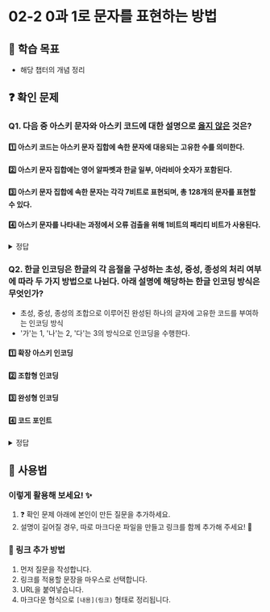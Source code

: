 # 02-2 0과 1로 문자를 표현하는 방법

## 📌 학습 목표
- 해당 챕터의 개념 정리

## ❓ 확인 문제

### Q1. 다음 중 아스키 문자와 아스키 코드에 대한 설명으로 <U>옳지 않은</U> 것은?

#### 1️⃣ 아스키 코드는 아스키 문자 집합에 속한 문자에 대응되는 고유한 수를 의미한다.

#### 2️⃣ 아스키 문자 집합에는 영어 알파벳과 한글 일부, 아라비아 숫자가 포함된다.

#### 3️⃣ 아스키 문자 집합에 속한 문자는 각각 7비트로 표현되며, 총 128개의 문자를 표현할 수 있다.

#### 4️⃣ 아스키 문자를 나타내는 과정에서 오류 검출을 위해 1비트의 패리티 비트가 사용된다.

<details>
<summary>정답</summary>

#### 2️⃣ 아스키 문자 집합에는 영어 알파벳과 한글 일부, 아라비아 숫자가 포함된다.

- 아스키 문자 집합에는 영어 알파벳과 아라비아 숫자, 그리고 일부 특수 문자 등이 포함되어 있으나 한글은 포함되어 있지 않아 표현이 불가합니다.

---

</details>

### Q2. 한글 인코딩은 한글의 각 음절을 구성하는 초성, 중성, 종성의 처리 여부에 따라 두 가지 방법으로 나뉜다. 아래 설명에 해당하는 한글 인코딩 방식은 무엇인가?

- 초성, 중성, 종성의 조합으로 이루어진 완성된 하나의 글자에 고유한 코드를 부여하는 인코딩 방식
- '가'는 1, '나'는 2, '다'는 3의 방식으로 인코딩을 수행한다.

#### 1️⃣ 확장 아스키 인코딩

#### 2️⃣ 조합형 인코딩

#### 3️⃣ 완성형 인코딩

#### 4️⃣ 코드 포인트

<details>
<summary>정답</summary>

#### 3️⃣ 완성형 인코딩

- 한글 인코딩에는 완성형 인코딩과 조합형 인코딩이 존재합니다.

    - 완성형 인코딩 : 초성, 중성, 종성의 조합으로 이루어진 완성된 하나의 글자에 고유한 코드를 부여하는 인코딩 방식.
    - 조합형 인코딩 : 초성, 중성, 종성에 해당하는 코드를 합하여 각 글자의 코드를 만드는 인코딩 방식.

---

</details>

## 📝 사용법  
### 이렇게 활용해 보세요! ✨  
1. ❓ 확인 문제 아래에 본인이 만든 질문을 추가하세요.  
2. 설명이 길어질 경우, 따로 마크다운 파일을 만들고 링크를 함께 추가해 주세요! 🔗  

### 🔗 링크 추가 방법  
1. 먼저 질문을 작성합니다.  
2. 링크를 적용할 문장을 마우스로 선택합니다.  
3. URL을 붙여넣습니다.  
4. 마크다운 형식으로 `[내용](링크)` 형태로 정리됩니다.  
